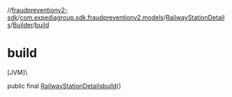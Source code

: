 //[fraudpreventionv2-sdk](../../../../index.md)/[com.expediagroup.sdk.fraudpreventionv2.models](../../index.md)/[RailwayStationDetails](../index.md)/[Builder](index.md)/[build](build.md)

# build

[JVM]\

public final [RailwayStationDetails](../index.md)[build](build.md)()
